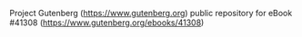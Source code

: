 Project Gutenberg (https://www.gutenberg.org) public repository for eBook #41308 (https://www.gutenberg.org/ebooks/41308)
